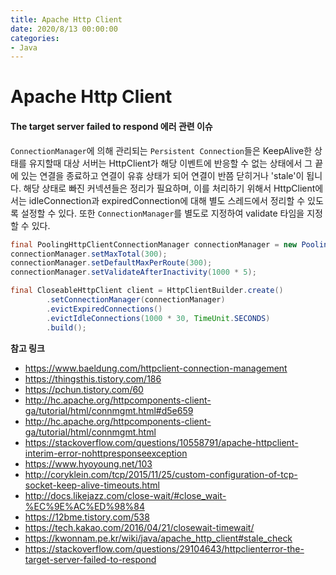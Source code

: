 ```yaml
---
title: Apache Http Client
date: 2020/8/13 00:00:00
categories:
- Java
---
```


# Apache Http Client
#### The target server failed to respond 에러 관련 이슈
`ConnectionManager`에 의해 관리되는 `Persistent Connection`들은 KeepAlive한 상태를 유지할때 대상 서버는 HttpClient가 해당 이벤트에 반응할 수 없는 상태에서 그 끝에 있는 연결을 종료하고 연결이 유휴 상태가 되어 연결이 반쯤 닫히거나 'stale'이 됩니다. 해당 상태로 빠진 커넥션들은 정리가 필요하며, 이를 처리하기 위해서 HttpClient에서는 idleConnection과 expiredConnection에 대해 별도 스레드에서 정리할 수 있도록 설정할 수 있다. 또한 `ConnectionManager`를 별도로 지정하여 validate 타임을 지정할 수 있다.

```java
final PoolingHttpClientConnectionManager connectionManager = new PoolingHttpClientConnectionManager();
connectionManager.setMaxTotal(300);
connectionManager.setDefaultMaxPerRoute(300);
connectionManager.setValidateAfterInactivity(1000 * 5);

final CloseableHttpClient client = HttpClientBuilder.create()
        .setConnectionManager(connectionManager)
        .evictExpiredConnections()
        .evictIdleConnections(1000 * 30, TimeUnit.SECONDS)
        .build();
```
**참고 링크**
- https://www.baeldung.com/httpclient-connection-management
- https://thingsthis.tistory.com/186
- https://pchun.tistory.com/60
- http://hc.apache.org/httpcomponents-client-ga/tutorial/html/connmgmt.html#d5e659
- http://hc.apache.org/httpcomponents-client-ga/tutorial/html/connmgmt.html
- https://stackoverflow.com/questions/10558791/apache-httpclient-interim-error-nohttpresponseexception
- https://www.hyoyoung.net/103
- http://coryklein.com/tcp/2015/11/25/custom-configuration-of-tcp-socket-keep-alive-timeouts.html
- http://docs.likejazz.com/close-wait/#close_wait-%EC%9E%AC%ED%98%84
- https://12bme.tistory.com/538
- https://tech.kakao.com/2016/04/21/closewait-timewait/
- https://kwonnam.pe.kr/wiki/java/apache_http_client#stale_check
- https://stackoverflow.com/questions/29104643/httpclienterror-the-target-server-failed-to-respond